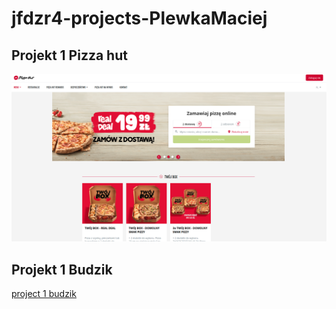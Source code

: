 # jfdzr4-projects-PlewkaMaciej
## Projekt 1 Pizza hut
![project 1 pizza hut](./pizzahut.png)
## Projekt 1 Budzik
[project 1 budzik](./budzik.jpg)